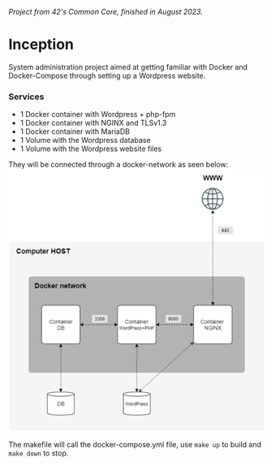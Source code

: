 *Project from 42's Common Core, finished in August 2023.*

# Inception
System administration project aimed at getting familiar with Docker and Docker-Compose through setting up a Wordpress website.

### Services
- 1 Docker container with Wordpress + php-fpm
- 1 Docker container with NGINX and TLSv1.3
- 1 Docker container with MariaDB
- 1 Volume with the Wordpress database
- 1 Volume with the Wordpress website files

They will be connected through a docker-network as seen below:
![Service infrastructure](/img/inception.PNG)

The makefile will call the docker-compose.yml file, use `make up` to build and `make down` to stop.

